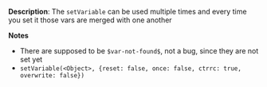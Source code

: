 __Description__: The `setVariable` can be used multiple times and every time you set it those vars are merged with one another

__Notes__

+ There are supposed to be `$var-not-found$`, not a bug, since they are not set yet
+ `setVariable(<Object>, {reset: false, once: false, ctrrc: true, overwrite: false})`